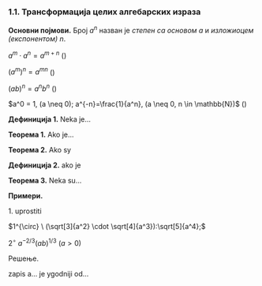 ### 1.1. **Трансформација целих алгебарских израза**

**Основни појмови.** Број $a^n$ назван је *степен са основом* $a$ и *изложиоцем (експонентом)* $n$.

$a^m \cdot a^n = a^{m+n}$ ()

${(a^m)} ^n = a^{mn}$ ()

${(ab)}^n = a^n b^n$ ()

$a^0 = 1, (a \neq 0); a^{-n}=\frac{1}{a^n}, (a \neq 0, n \in \mathbb{N})$ ()

**Дефиниција 1.** Neka je...

**Теорема 1.** Ako je...

**Теорема 2.** Ako sy

**Дефиниција 2.** ako je

**Теорема 3.** Neka su...

**Примери.**

$1.$ uprostiti

$1^{\circ} \ (\sqrt[3]{a^2} \cdot \sqrt[4]{a^3}):\sqrt[5]{a^4};$

$2^{\circ} \ a^{-2/3} (ab)^{1/3} \ (a>0)$

Решење.

zapis a... je ygodniji od...

